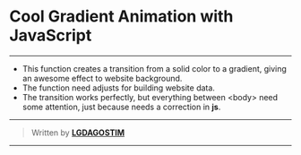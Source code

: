 # **Cool** Gradient **Animation** with **JavaScript**
---
* This function creates a transition from a solid color to a gradient, giving an awesome effect to website background. 
* The function need adjusts for building website data.
* The transition works perfectly, but everything between \<body\> need some attention, just because needs a correction in **js**.
---
>  Written by [__LGDAGOSTIM__](http://www.lgdagostim.tk "Access now!")
---